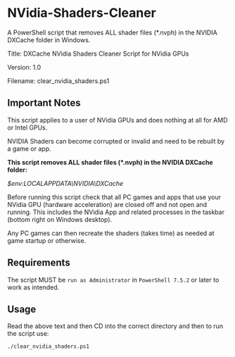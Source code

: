 # NVidia-Shaders-Cleaner

A PowerShell script that removes ALL shader files (*.nvph) in the NVIDIA DXCache folder in Windows.

Title: DXCache NVidia Shaders Cleaner Script for NVidia GPUs

Version: 1.0

Filename: clear_nvidia_shaders.ps1

## Important Notes

This script applies to a user of NVidia GPUs and does nothing at all
for AMD or Intel GPUs.

NVIDIA Shaders can become corrupted or invalid and need to be rebuilt
by a game or app.

__This script removes ALL shader files (*.nvph) in the NVIDIA DXCache folder:__

_$env:LOCALAPPDATA\NVIDIA\DXCache_

Before running this script check that all PC games and apps that use your
NVidia GPU (hardware acceleration) are closed off and not open and running.
This includes the NVidia App and related processes in the
taskbar (bottom right on Windows desktop).

Any PC games can then recreate the shaders (takes time) as needed
at game startup or otherwise.

## Requirements
The script MUST be `run as Administrator` in `PowerShell 7.5.2` or later to work
as intended.

## Usage

Read the above text and then CD into the correct directory and then to
run the script use:

`./clear_nvidia_shaders.ps1`
